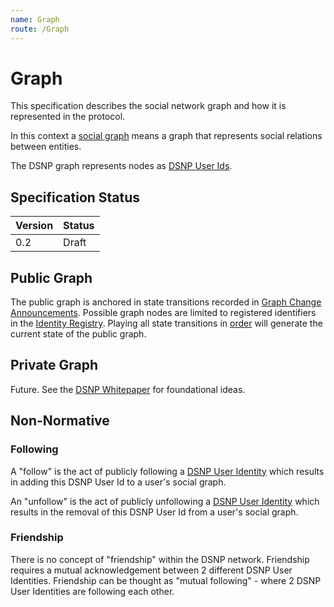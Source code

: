 ```yaml
---
name: Graph
route: /Graph
---
```


# Graph

This specification describes the social network graph and how it is represented in the protocol.

In this context a [social graph](https://en.wikipedia.org/wiki/Social_graph) means a graph that represents social relations between entities.

The DSNP graph represents nodes as [DSNP User Ids](/Identifiers#dsnp-user-id).

## Specification Status

| Version | Status   |
| ------  | -------- |
| 0.2     | Draft    |

## Public Graph

The public graph is anchored in state transitions recorded in [Graph Change Announcements](/Announcements/Types/GraphChange).
Possible graph nodes are limited to registered identifiers in the [Identity Registry](/Identity/Registry).
Playing all state transitions in [order](/Announcements/Overview#ordering-announcements) will
generate the current state of the public graph.

## Private Graph

Future. See the [DSNP Whitepaper](https://github.com/LibertyDSNP/papers) for foundational ideas.

## Non-Normative

### Following

A "follow" is the act of publicly following a [DSNP User Identity](/Identifiers#dsnp-user-id) which results in adding this DSNP User Id to a user's social graph.

An "unfollow" is the act of publicly unfollowing a [DSNP User Identity](/Identifiers#dsnp-user-id) which results in the removal of this DSNP User Id from a user's social graph.

### Friendship

There is no concept of "friendship" within the DSNP network.
Friendship requires a mutual acknowledgement between 2 different DSNP User Identities.
Friendship can be thought as "mutual following" - where 2 DSNP User Identities are following each other.
